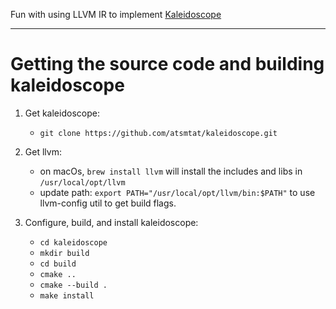 Fun with using LLVM IR to implement [Kaleidoscope](https://www.llvm.org/docs/tutorial/MyFirstLanguageFrontend/index.html)

-------------------------------------------------------------------------------
# Getting the source code and building kaleidoscope

1. Get kaleidoscope:
   * ``git clone https://github.com/atsmtat/kaleidoscope.git``

2. Get llvm:
   * on macOs, `brew install llvm` will install the includes and libs in `/usr/local/opt/llvm`
   * update path: `export PATH="/usr/local/opt/llvm/bin:$PATH"` to use llvm-config util to get build flags.
	
3. Configure, build, and install kaleidoscope:
   * ``cd kaleidoscope``
   * ``mkdir build``
   * ``cd build``
   * ``cmake ..``
   * ``cmake --build .``
   * ``make install``




